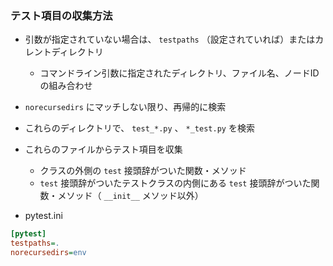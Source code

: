 ### テスト項目の収集方法

- 引数が指定されていない場合は、 `testpaths` （設定されていれば）またはカレントディレクトリ
  - コマンドライン引数に指定されたディレクトリ、ファイル名、ノードIDの組み合わせ
- `norecursedirs` にマッチしない限り、再帰的に検索
- これらのディレクトリで、 `test_*.py` 、 `*_test.py` を検索
- これらのファイルからテスト項目を収集
  - クラスの外側の `test` 接頭辞がついた関数・メソッド
  - `test` 接頭辞がついたテストクラスの内側にある `test` 接頭辞がついた関数・メソッド（ `__init__` メソッド以外）

- pytest.ini

```ini
[pytest]
testpaths=.
norecursedirs=env
```

